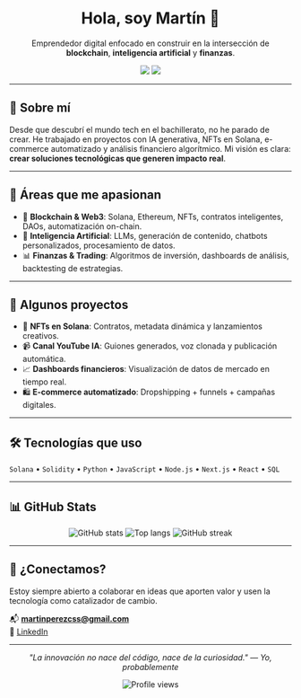 <h1 align="center">Hola, soy Martín 👋</h1>
<p align="center">
  Emprendedor digital enfocado en construir en la intersección de <strong>blockchain</strong>, <strong>inteligencia artificial</strong> y <strong>finanzas</strong>.
</p>

<p align="center">
  <a href="https://www.linkedin.com/in/martinpcs/"><img src="https://img.shields.io/badge/LinkedIn-%230077B5.svg?style=flat&logo=linkedin&logoColor=white" /></a>
  <a href="mailto:martinperezcss@gmail.com"><img src="https://img.shields.io/badge/Email-%23D14836.svg?style=flat&logo=gmail&logoColor=white" /></a>
</p>

---

## 🚀 Sobre mí

Desde que descubrí el mundo tech en el bachillerato, no he parado de crear. He trabajado en proyectos con IA generativa, NFTs en Solana, e-commerce automatizado y análisis financiero algorítmico. Mi visión es clara: **crear soluciones tecnológicas que generen impacto real**.

---

## 🧩 Áreas que me apasionan

- 🔗 **Blockchain & Web3**: Solana, Ethereum, NFTs, contratos inteligentes, DAOs, automatización on-chain.
- 🤖 **Inteligencia Artificial**: LLMs, generación de contenido, chatbots personalizados, procesamiento de datos.
- 📊 **Finanzas & Trading**: Algoritmos de inversión, dashboards de análisis, backtesting de estrategias.

---

## 🧪 Algunos proyectos

- 🎨 **NFTs en Solana**: Contratos, metadata dinámica y lanzamientos creativos.
- 📹 **Canal YouTube IA**: Guiones generados, voz clonada y publicación automática.
- 📈 **Dashboards financieros**: Visualización de datos de mercado en tiempo real.
- 🛍️ **E-commerce automatizado**: Dropshipping + funnels + campañas digitales.

---

## 🛠️ Tecnologías que uso

`Solana` • `Solidity` • `Python` • `JavaScript` • `Node.js` • `Next.js` • `React` • `SQL`

---

## 📊 GitHub Stats

<p align="center">
  <img src="https://github-readme-stats.vercel.app/api?username=martinperezcss&show_icons=true&theme=tokyonight" alt="GitHub stats" />
  <img src="https://github-readme-stats.vercel.app/api/top-langs/?username=martinperezcss&layout=compact&theme=tokyonight" alt="Top langs" />
  <img src="https://github-readme-streak-stats.herokuapp.com/?user=martinperezcss&theme=tokyonight" alt="GitHub streak" />
</p>

---

## 🤝 ¿Conectamos?

Estoy siempre abierto a colaborar en ideas que aporten valor y usen la tecnología como catalizador de cambio.

📬 **martinperezcss@gmail.com**  
🔗 [LinkedIn](https://www.linkedin.com/in/martinpcs)

---

<p align="center">
  <i>"La innovación no nace del código, nace de la curiosidad." — Yo, probablemente</i>
</p>

<p align="center">
  <img src="https://komarev.com/ghpvc/?username=martinperezcss&label=Vistas+al+perfil&color=blue&style=flat" alt="Profile views" />
</p>
